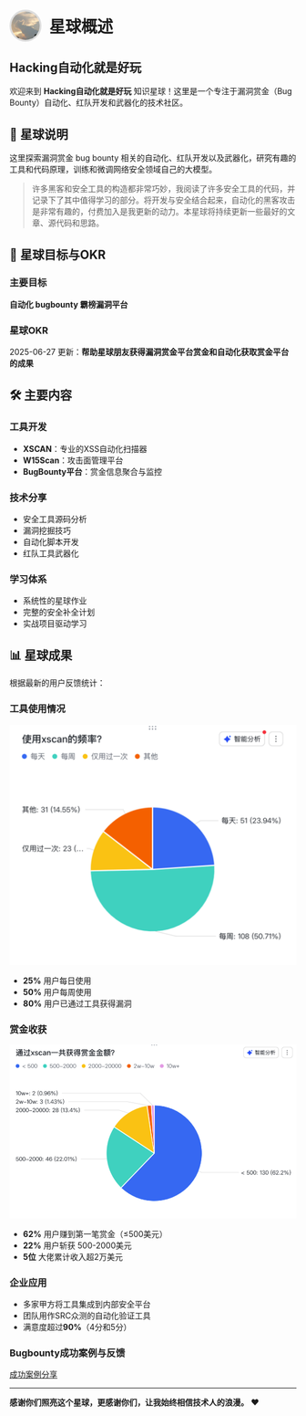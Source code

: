 # <img src="./assets/logo.jpeg" alt="Security" width="50" style="border-radius: 50%; border: 3px solid #ddd; vertical-align: middle; margin-right: 7px;margin-top: -10px;"> 星球概述 


## Hacking自动化就是好玩



欢迎来到 **Hacking自动化就是好玩** 知识星球！这里是一个专注于漏洞赏金（Bug Bounty）自动化、红队开发和武器化的技术社区。

## 📖 星球说明

这里探索漏洞赏金 bug bounty 相关的自动化、红队开发以及武器化，研究有趣的工具和代码原理，训练和微调网络安全领域自己的大模型。

> 许多黑客和安全工具的构造都非常巧妙，我阅读了许多安全工具的代码，并记录下了其中值得学习的部分。将开发与安全结合起来，自动化的黑客攻击是非常有趣的，付费加入是我更新的动力。本星球将持续更新一些最好的文章、源代码和思路。

## 🎯 星球目标与OKR

### 主要目标
**自动化 bugbounty 霸榜漏洞平台**

### 星球OKR

2025-06-27 更新：**帮助星球朋友获得漏洞赏金平台赏金和自动化获取赏金平台的成果**

## 🛠️ 主要内容

### 工具开发
- **XSCAN**：专业的XSS自动化扫描器
- **W15Scan**：攻击面管理平台
- **BugBounty平台**：赏金信息聚合与监控

### 技术分享
- 安全工具源码分析
- 漏洞挖掘技巧
- 自动化脚本开发
- 红队工具武器化

### 学习体系
- 系统性的星球作业
- 完整的安全补全计划
- 实战项目驱动学习

## 📊 星球成果

根据最新的用户反馈统计：

### 工具使用情况

![image-20250717224526443](./assets/image-20250717224526443.png)

- **25%** 用户每日使用
- **50%** 用户每周使用
- **80%** 用户已通过工具获得漏洞

### 赏金收获

![image-20250717224440869](./assets/image-20250717224440869.png)

- **62%** 用户赚到第一笔赏金（≤500美元）
- **22%** 用户斩获 500-2000美元
- **5位** 大佬累计收入超2万美元

### 企业应用
- 多家甲方将工具集成到内部安全平台
- 团队用作SRC众测的自动化验证工具
- 满意度超过**90%**（4分和5分）

### Bugbounty成功案例与反馈
[成功案例分享](./xscan/cases.md)

---

**感谢你们照亮这个星球，更感谢你们，让我始终相信技术人的浪漫。** ❤️ 